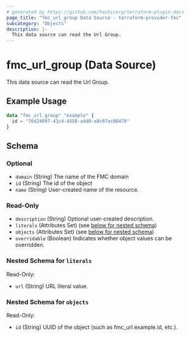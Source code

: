 ```yaml
---
# generated by https://github.com/hashicorp/terraform-plugin-docs
page_title: "fmc_url_group Data Source - terraform-provider-fmc"
subcategory: "Objects"
description: |-
  This data source can read the Url Group.
---
```


# fmc_url_group (Data Source)

This data source can read the Url Group.

## Example Usage

```terraform
data "fmc_url_group" "example" {
  id = "76d24097-41c4-4558-a4d0-a8c07ac08470"
}
```

<!-- schema generated by tfplugindocs -->
## Schema

### Optional

- `domain` (String) The name of the FMC domain
- `id` (String) The id of the object
- `name` (String) User-created name of the resource.

### Read-Only

- `description` (String) Optional user-created description.
- `literals` (Attributes Set) (see [below for nested schema](#nestedatt--literals))
- `objects` (Attributes Set) (see [below for nested schema](#nestedatt--objects))
- `overridable` (Boolean) Indicates whether object values can be overridden.

<a id="nestedatt--literals"></a>
### Nested Schema for `literals`

Read-Only:

- `url` (String) URL literal value.


<a id="nestedatt--objects"></a>
### Nested Schema for `objects`

Read-Only:

- `id` (String) UUID of the object (such as fmc_url.example.id, etc.).
